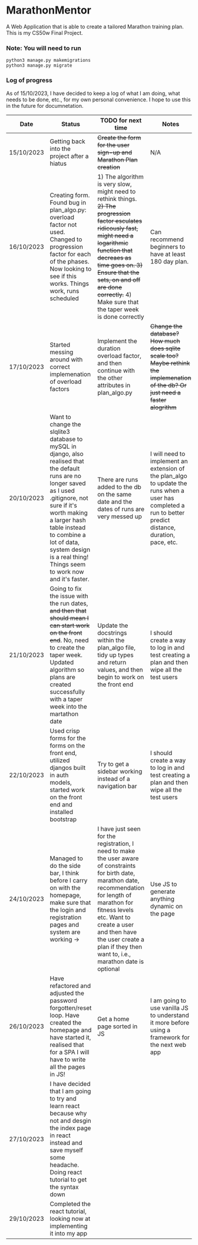 # MarathonMentor
A Web Application that is able to create a tailored Marathon training plan. This is my CS50w Final Project.

### Note: You will need to run
```
python3 manage.py makemigrations
python3 manage.py migrate
```

### Log of progress
As of 15/10/2023, I have decided to keep a log of what I am doing, what needs to be done, etc., for my own personal convenience. I hope to use this in the future
for documnetation.

| **Date**    | **Status**    | **TODO for next time**    | **Notes**    |
|---------------- | --------------- | --------------- | --------------- |
| 15/10/2023    | Getting back into the project after a hiatus    | ~~Create the form for the user sign-up and Marathon Plan creation~~ | N/A |
| 16/10/2023    | Creating form. Found bug in plan_algo.py: overload factor not used. Changed to progression factor for each of the phases. Now looking to see if this works. Things work, runs scheduled| 1) The algorithm is very slow, might need to rethink things. ~~2) The progression factor esculates ridicously fast, might need a logarithmic function that decreaes as time goes on. 3) Ensure that the sets, on and off are done correctly.~~ 4) Make sure that the taper week is done correctly  | Can recommend beginners to have at least 180 day plan. |
| 17/10/2023    | Started messing around with correct implemenation of overload factors | Implement the duration overload factor, and then continue with the other attributes in plan_algo.py | ~~Change the database? How much does sqlite scale too? Maybe rethink the implemenation of the db? Or just need a faster alogrithm~~ |
| 20/10/2023    | Want to change the slqlite3 database to mySQL in django, also realised that the default runs are no longer saved as I used .gitignore, not sure if it's worth making a larger hash table instead to combine a lot of data, system design is a real thing! Things seem to work now and it's faster. | There are runs added to the db on the same date and the dates of runs are very messed up | I will need to implement an extension of the plan_algo to update the runs when a user has completed a run to better predict distance, duration, pace, etc. |
| 21/10/2023    | Going to fix the issue with the run dates, ~~and then that should mean I can start work on the front end~~. No, need to create the taper week. Updated algorithm so plans are created successfully with a taper week into the martathon date | Update the docstrings within the plan_algo file, tidy up types and return values, and then begin to work on the front end | I should create a way to log in and test creating a plan and then wipe all the test users  |
| 22/10/2023    | Used crisp forms for the forms on the front end, utilized djangos built in auth models, started work on the front end and installed bootstrap | Try to get a sidebar working instead of a navigation bar | I should create a way to log in and test creating a plan and then wipe all the test users  | Hard to get the side bar working, but take some time to do it but learn! |
| 24/10/2023    | Managed to do the side bar, I think before I carry on with the homepage, make sure that the login and registration pages and system are working ->|I have just seen for the registration, I need to make the user aware of constraints for birth date, marathon date, recommendation for length of marathon for fitness levels etc. Want to create a user and then have the user create a plan if they then want to, i.e., marathon date is optional | Use JS to generate anything dynamic on the page |
| 26/10/2023    | Have refactored and adjusted the password forgotten/reset loop. Have created the homepage and have started it, realised that for a SPA I will have to write all the pages in JS! | Get a home page sorted in JS | I am going to use vanilla JS to understand it more before using a framework for the next web app|
| 27/10/2023    | I have decided that I am going to try and learn react because why not and desgin the index page in react instead and save myself some headache. Doing react tutorial to get the syntax down| | |
| 29/10/2023    | Completed the react tutorial, looking now at implementing it into my app | | |
